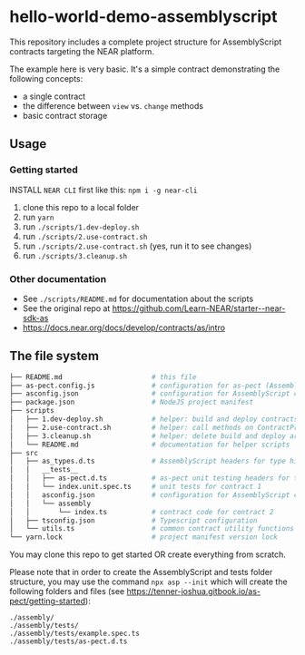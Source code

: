 # hello-world-demo-assemblyscript

This repository includes a complete project structure for AssemblyScript contracts targeting the NEAR platform.

The example here is very basic. It's a simple contract demonstrating the following concepts:

- a single contract
- the difference between `view` vs. `change` methods
- basic contract storage

## Usage

### Getting started

INSTALL `NEAR CLI` first like this: `npm i -g near-cli`

1. clone this repo to a local folder
2. run `yarn`
3. run `./scripts/1.dev-deploy.sh`
4. run `./scripts/2.use-contract.sh`
5. run `./scripts/2.use-contract.sh` (yes, run it to see changes)
6. run `./scripts/3.cleanup.sh`

### Other documentation

- See `./scripts/README.md` for documentation about the scripts
- See the original repo at https://github.com/Learn-NEAR/starter--near-sdk-as
- https://docs.near.org/docs/develop/contracts/as/intro

## The file system

```sh
├── README.md                      # this file
├── as-pect.config.js              # configuration for as-pect (AssemblyScript unit testing)
├── asconfig.json                  # configuration for AssemblyScript compiler (supports multiple contracts)
├── package.json                   # NodeJS project manifest
├── scripts
│   ├── 1.dev-deploy.sh            # helper: build and deploy contracts
│   ├── 2.use-contract.sh          # helper: call methods on ContractPromise
│   ├── 3.cleanup.sh               # helper: delete build and deploy artifacts
│   └── README.md                  # documentation for helper scripts
├── src
│   ├── as_types.d.ts              # AssemblyScript headers for type hints
│   │   __tests__
│   │   ├── as-pect.d.ts           # as-pect unit testing headers for type hints
│   │   └── index.unit.spec.ts     # unit tests for contract 1
│   │   asconfig.json              # configuration for AssemblyScript compiler (one per contract)
│   │   └── assembly
│   │       └── index.ts           # contract code for contract 2
│   ├── tsconfig.json              # Typescript configuration
│   └── utils.ts                   # common contract utility functions
└── yarn.lock                      # project manifest version lock
```

You may clone this repo to get started OR create everything from scratch.

Please note that in order to create the AssemblyScript and tests folder structure, you may use the command `npx asp --init` which will create the following folders and files (see https://tenner-joshua.gitbook.io/as-pect/getting-started):

```
./assembly/
./assembly/tests/
./assembly/tests/example.spec.ts
./assembly/tests/as-pect.d.ts
```
